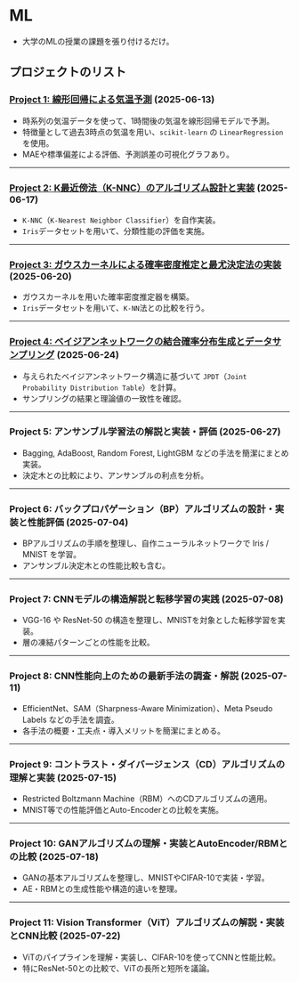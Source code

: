 # ML
* 大学のMLの授業の課題を張り付けるだけ。

## プロジェクトのリスト

### [Project 1: 線形回帰による気温予測](https://github.com/awaki-k/ML/tree/main/proj1) (2025-06-13)
- 時系列の気温データを使って、1時間後の気温を線形回帰モデルで予測。
- 特徴量として過去3時点の気温を用い、`scikit-learn` の `LinearRegression` を使用。
- MAEや標準偏差による評価、予測誤差の可視化グラフあり。

---

### [Project 2: K最近傍法（K-NNC）のアルゴリズム設計と実装](https://github.com/awaki-k/ML/tree/main/proj2) (2025-06-17)
- `K-NNC`（`K-Nearest Neighbor Classifier`）を自作実装。
- `Iris`データセットを用いて、分類性能の評価を実施。

---

### [Project 3: ガウスカーネルによる確率密度推定と最尤決定法の実装](https://github.com/awaki-k/ML/tree/main/proj3) (2025-06-20)
- ガウスカーネルを用いた確率密度推定器を構築。
- `Iris`データセットを用いて、`K-NN`法との比較を行う。

---

### [Project 4: ベイジアンネットワークの結合確率分布生成とデータサンプリング](https://github.com/awaki-k/ML/tree/main/proj4) (2025-06-24)
- 与えられたベイジアンネットワーク構造に基づいて `JPDT`（`Joint Probability Distribution Table`）を計算。
- サンプリングの結果と理論値の一致性を確認。

---

### Project 5: アンサンブル学習法の解説と実装・評価 (2025-06-27)
- Bagging, AdaBoost, Random Forest, LightGBM などの手法を簡潔にまとめ実装。
- 決定木との比較により、アンサンブルの利点を分析。

---

### Project 6: バックプロパゲーション（BP）アルゴリズムの設計・実装と性能評価 (2025-07-04)
- BPアルゴリズムの手順を整理し、自作ニューラルネットワークで Iris / MNIST を学習。
- アンサンブル決定木との性能比較も含む。

---

### Project 7: CNNモデルの構造解説と転移学習の実践 (2025-07-08)
- VGG-16 や ResNet-50 の構造を整理し、MNISTを対象とした転移学習を実装。
- 層の凍結パターンごとの性能を比較。

---

### Project 8: CNN性能向上のための最新手法の調査・解説 (2025-07-11)
- EfficientNet、SAM（Sharpness-Aware Minimization）、Meta Pseudo Labels などの手法を調査。
- 各手法の概要・工夫点・導入メリットを簡潔にまとめる。

---

### Project 9: コントラスト・ダイバージェンス（CD）アルゴリズムの理解と実装 (2025-07-15)
- Restricted Boltzmann Machine（RBM）へのCDアルゴリズムの適用。
- MNIST等での性能評価とAuto-Encoderとの比較を実施。

---

### Project 10: GANアルゴリズムの理解・実装とAutoEncoder/RBMとの比較 (2025-07-18)
- GANの基本アルゴリズムを整理し、MNISTやCIFAR-10で実装・学習。
- AE・RBMとの生成性能や構造的違いを整理。

---

### Project 11: Vision Transformer（ViT）アルゴリズムの解説・実装とCNN比較 (2025-07-22)
- ViTのパイプラインを理解・実装し、CIFAR-10を使ってCNNと性能比較。
- 特にResNet-50との比較で、ViTの長所と短所を議論。
